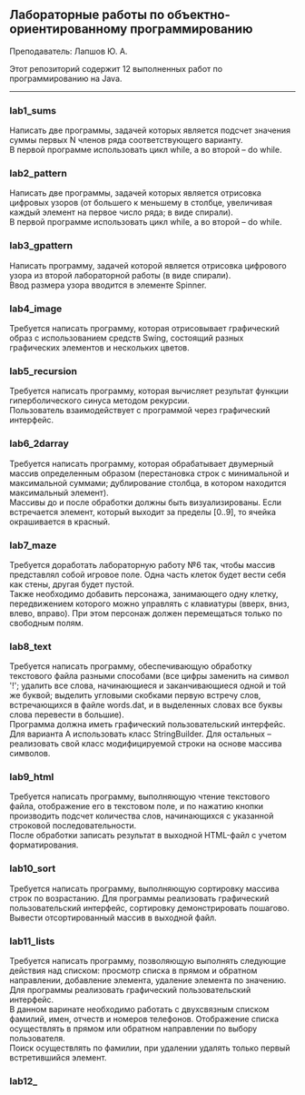 ## Лабораторные работы по объектно-ориентированному программированию

Преподаватель: Лапшов Ю. А.

Этот репозиторий содержит 12 выполненных работ по программированию на Java.

------------

### lab1_sums
Написать две программы, задачей которых является подсчет значения суммы первых N членов ряда соответствующего варианту.<br>
В первой программе использовать цикл while, а во второй – do while.

### lab2_pattern
Написать две программы, задачей которых является отрисовка цифровых узоров (от большего к меньшему в столбце, увеличивая каждый элемент на первое число ряда; в виде спирали).<br>
В первой программе использовать цикл while, а во второй – do while.

### lab3_gpattern
Написать программу, задачей которой является отрисовка цифрового узора из второй лабораторной работы (в виде спирали).<br>
Ввод размера узора вводится в элементе Spinner.

### lab4_image
Требуется написать программу, которая отрисовывает графический образ с использованием средств Swing, состоящий разных графических элементов и нескольких цветов.

### lab5_recursion
Требуется написать программу, которая вычисляет результат функции гиперболического синуса методом рекурсии.<br>
Пользователь взаимодействует с программой через графический интерфейс.

### lab6_2darray
Требуется написать программу, которая обрабатывает двумерный массив определенным образом (перестановка строк с минимальной и максимальной суммами; дублирование столбца, в котором находится максимальный элемент).<br>
Массивы до и после обработки должны быть визуализированы. Если встречается элемент, который выходит за пределы [0..9], то ячейка окрашивается в красный.

### lab7_maze
Требуется доработать лабораторную работу №6 так, чтобы массив представлял собой игровое поле. Одна часть клеток будет вести себя как стены, другая будет пустой.<br>
Также необходимо добавить персонажа, занимающего одну клетку, передвижением которого можно управлять с клавиатуры (вверх, вниз, влево, вправо). При этом персонаж должен перемещаться только по свободным полям.

### lab8_text
Требуется написать программу, обеспечивающую обработку текстового файла разными способами (все цифры заменить на символ '!'; удалить все слова, начинающиеся и заканчивающиеся одной и той же буквой; выделить угловыми скобками первую встречу слов, встречающихся в файле words.dat, и в выделенных словах все буквы слова перевести в большие).<br>
Программа должна иметь графический пользовательский интерфейс.<br>
Для варианта A использовать класс StringBuilder. Для остальных – реализовать свой класс модифицируемой строки на основе массива символов.

### lab9_html
Требуется написать программу, выполняющую чтение текстового файла, отображение его в текстовом поле, и по нажатию кнопки производить подсчет количества слов, начинающихся с указанной строковой последовательности.<br>
После обработки записать результат в выходной HTML-файл с учетом форматирования.

### lab10_sort
Требуется написать программу, выполняющую сортировку массива строк по возрастанию. Для программы реализовать графический пользовательский интерфейс, сортировку демонстрировать пошагово.<br>
Вывести отсортированный массив в выходной файл.

### lab11_lists
Требуется написать программу, позволяющую выполнять следующие действия над списком: просмотр списка в прямом и обратном направлении, добавление элемента, удаление элемента по значению.<br>
Для программы реализовать графический пользовательский интерфейс.<br>
В данном варинате необходимо работать с двухсвязным списком фамилий, имен, отчеств и номеров телефонов. Отображение списка осуществлять в прямом или обратном направлении по выбору пользователя.<br>
Поиск осуществлять по фамилии, при удалении удалять только первый встретившийся элемент.

### lab12_


